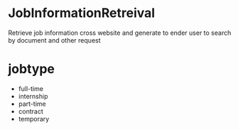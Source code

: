 # JobInformationRetreival
Retrieve job information cross website and generate to ender user to search by document and other request

# jobtype
* full-time
* internship
* part-time
* contract
* temporary
